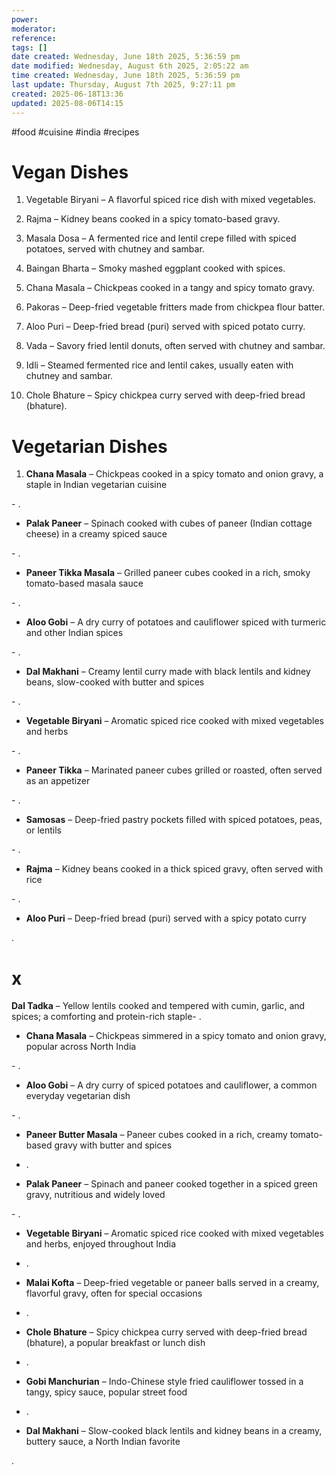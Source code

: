 ```yaml
---
power: 
moderator: 
reference: 
tags: []
date created: Wednesday, June 18th 2025, 5:36:59 pm
date modified: Wednesday, August 6th 2025, 2:05:22 am
time created: Wednesday, June 18th 2025, 5:36:59 pm
last update: Thursday, August 7th 2025, 9:27:11 pm
created: 2025-06-18T13:36
updated: 2025-08-06T14:15
---
```

#food #cuisine #india #recipes 
# Vegan Dishes
1. Vegetable Biryani – A flavorful spiced rice dish with mixed vegetables.
    
2. Rajma – Kidney beans cooked in a spicy tomato-based gravy.
    
3. Masala Dosa – A fermented rice and lentil crepe filled with spiced potatoes, served with chutney and sambar.
    
4. Baingan Bharta – Smoky mashed eggplant cooked with spices.
    
5. Chana Masala – Chickpeas cooked in a tangy and spicy tomato gravy.
    
6. Pakoras – Deep-fried vegetable fritters made from chickpea flour batter.
    
7. Aloo Puri – Deep-fried bread (puri) served with spiced potato curry.
    
8. Vada – Savory fried lentil donuts, often served with chutney and sambar.
    
9. Idli – Steamed fermented rice and lentil cakes, usually eaten with chutney and sambar.
    
10. Chole Bhature – Spicy chickpea curry served with deep-fried bread (bhature).
# Vegetarian Dishes
1. **Chana Masala** – Chickpeas cooked in a spicy tomato and onion gravy, a staple in Indian vegetarian cuisine[](https://sukhis.com/guide-to-vegetarian-indian-food/)
    

[](https://www.reddit.com/r/IndianFood/comments/e20kg7/i_have_never_had_indian_food_what_are_the_best/)[](https://www.foodnetwork.com/recipes/photos/indian-vegetarian-recipes)[](https://www.indianhealthyrecipes.com/recipes/veg-recipes/)[](https://www.thenomadicvegan.com/vegan-indian-food/)- .
    
- **Palak Paneer** – Spinach cooked with cubes of paneer (Indian cottage cheese) in a creamy spiced sauce[](https://sukhis.com/guide-to-vegetarian-indian-food/)
    
[](https://www.reddit.com/r/IndianFood/comments/e20kg7/i_have_never_had_indian_food_what_are_the_best/)[](https://greatcurryrecipes.net/category/indian-vegetarian-recipes/)[](https://www.tasteatlas.com/best-rated-vegetarian-dishes-in-india)- .
    
- **Paneer Tikka Masala** – Grilled paneer cubes cooked in a rich, smoky tomato-based masala sauce[](https://sukhis.com/guide-to-vegetarian-indian-food/)
    
[](https://www.foodnetwork.com/recipes/photos/indian-vegetarian-recipes)[](https://greatcurryrecipes.net/category/indian-vegetarian-recipes/)- .
    
- **Aloo Gobi** – A dry curry of potatoes and cauliflower spiced with turmeric and other Indian spices[](https://www.reddit.com/r/IndianFood/comments/e20kg7/i_have_never_had_indian_food_what_are_the_best/)
    
[](https://www.tasteatlas.com/best-rated-vegetarian-dishes-in-india)- .
    
- **Dal Makhani** – Creamy lentil curry made with black lentils and kidney beans, slow-cooked with butter and spices[](https://sukhis.com/guide-to-vegetarian-indian-food/)
    
[](https://www.foodnetwork.com/recipes/photos/indian-vegetarian-recipes)[](https://www.indianhealthyrecipes.com/recipes/veg-recipes/)- .
    
- **Vegetable Biryani** – Aromatic spiced rice cooked with mixed vegetables and herbs[](https://www.thenomadicvegan.com/vegan-indian-food/)
    
[](https://www.tasteatlas.com/best-rated-vegetarian-dishes-in-india)- .
    
- **Paneer Tikka** – Marinated paneer cubes grilled or roasted, often served as an appetizer[](https://sukhis.com/guide-to-vegetarian-indian-food/)
    
[](https://www.foodnetwork.com/recipes/photos/indian-vegetarian-recipes)[](https://greatcurryrecipes.net/category/indian-vegetarian-recipes/)- .
    
- **Samosas** – Deep-fried pastry pockets filled with spiced potatoes, peas, or lentils[](https://sukhis.com/guide-to-vegetarian-indian-food/)
    
[](https://www.foodnetwork.com/recipes/photos/indian-vegetarian-recipes)- .
    
- **Rajma** – Kidney beans cooked in a thick spiced gravy, often served with rice[](https://www.thenomadicvegan.com/vegan-indian-food/)
    
[](https://greatcurryrecipes.net/category/indian-vegetarian-recipes/)- .
    
- **Aloo Puri** – Deep-fried bread (puri) served with a spicy potato curry[](https://www.thenomadicvegan.com/vegan-indian-food/)
    
[](https://www.tasteatlas.com/best-rated-vegetarian-dishes-in-india).

# x
**Dal Tadka** – Yellow lentils cooked and tempered with cumin, garlic, and spices; a comforting and protein-rich staple[](https://www.cozymeal.com/magazine/indian-food)[](https://www.littleindiami.com/indian-veg-food-list/)- .
    
- **Chana Masala** – Chickpeas simmered in a spicy tomato and onion gravy, popular across North India[](https://www.cozymeal.com/magazine/indian-food)
    
[](https://www.littleindiami.com/indian-veg-food-list/)- .
    
- **Aloo Gobi** – A dry curry of spiced potatoes and cauliflower, a common everyday vegetarian dish[](https://www.cozymeal.com/magazine/indian-food)
    
[](https://www.littleindiami.com/indian-veg-food-list/)- .
    
- **Paneer Butter Masala** – Paneer cubes cooked in a rich, creamy tomato-based gravy with butter and spices[](https://www.littleindiami.com/indian-veg-food-list/)
    
- .
    
- **Palak Paneer** – Spinach and paneer cooked together in a spiced green gravy, nutritious and widely loved[](https://www.cozymeal.com/magazine/indian-food)
    
[](https://www.littleindiami.com/indian-veg-food-list/)- .
    
- **Vegetable Biryani** – Aromatic spiced rice cooked with mixed vegetables and herbs, enjoyed throughout India[](https://www.littleindiami.com/indian-veg-food-list/)
    
- .
    
- **Malai Kofta** – Deep-fried vegetable or paneer balls served in a creamy, flavorful gravy, often for special occasions[](https://www.littleindiami.com/indian-veg-food-list/)
    
- .
    
- **Chole Bhature** – Spicy chickpea curry served with deep-fried bread (bhature), a popular breakfast or lunch dish[](https://www.littleindiami.com/indian-veg-food-list/)
    
- .
    
- **Gobi Manchurian** – Indo-Chinese style fried cauliflower tossed in a tangy, spicy sauce, popular street food[](https://www.littleindiami.com/indian-veg-food-list/)
    
- .
    
- **Dal Makhani** – Slow-cooked black lentils and kidney beans in a creamy, buttery sauce, a North Indian favorite[](https://www.littleindiami.com/indian-veg-food-list/)
    
[](https://www.cozymeal.com/magazine/indian-food).